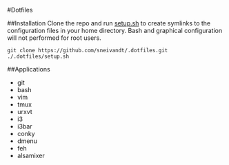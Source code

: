#Dotfiles

##Installation
Clone the repo and run [setup.sh](setup.sh) to create symlinks to the configuration files in your home directory. Bash and graphical configuration will not performed for root users.

    git clone https://github.com/sneivandt/.dotfiles.git
    ./.dotfiles/setup.sh

##Applications
* git
* bash
* vim
* tmux
* urxvt
* i3
 * i3bar
 * conky
 * dmenu
 * feh
 * alsamixer
